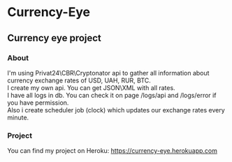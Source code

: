 # Currency-Eye
## Currency eye project
### About
I'm using Privat24\CBR\Cryptonator api to gather all information about currency exchange rates of USD, UAH, RUR, BTC.\
I create my own api. You can get JSON\XML with all rates.\
I have all logs in db. You can check it on page /logs/api and /logs/error if you have permission.\
Also i create scheduler job (clock) which updates our exchange rates every minute.

### Project
You can find my project on Heroku:
https://currency-eye.herokuapp.com
